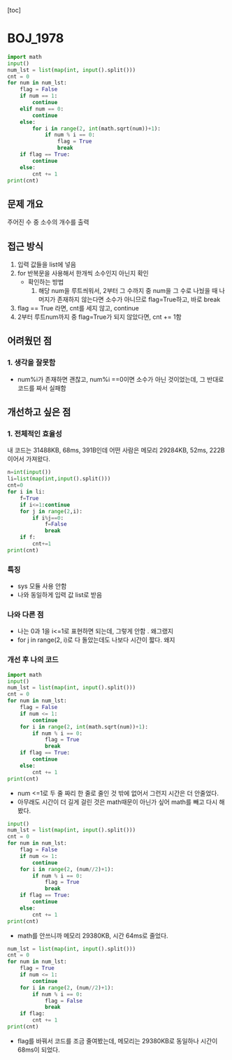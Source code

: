 [toc]



# BOJ_1978

```python
import math
input()
num_lst = list(map(int, input().split()))
cnt = 0
for num in num_lst:
    flag = False
    if num == 1:
        continue
    elif num == 0:
        continue
    else:
        for i in range(2, int(math.sqrt(num))+1):
            if num % i == 0:
                flag = True
                break
    if flag == True:
        continue
    else:
        cnt += 1
print(cnt)
```



## 문제 개요

주어진 수 중 소수의 개수를 출력



## 접근 방식

1. 입력 값들을 list에 넣음
2. for 반복문을 사용해서 한개씩 소수인지 아닌지 확인
   - 확인하는 방법
     1. 해당 num을 루트씌워서, 2부터 그 수까지 중 num을 그 수로 나눴을 때 나머지가 존재하지 않는다면 소수가 아니므로 flag=True하고, 바로 break
3. flag == True 라면, cnt를 세지 않고, continue
4. 2부터 루트num까지 중 flag=True가 되지 않았다면, cnt += 1함 




## 어려웠던 점

### 1. 생각을 잘못함

- num%i가 존재하면 괜찮고, num%i ==0이면 소수가 아닌 것이었는데, 그 반대로 코드를 짜서 실패함

  

## 개선하고 싶은 점

### 1. 전체적인 효율성

내 코드는 31488KB, 68ms, 391B인데 어떤 사람은 메모리 29284KB, 52ms, 222B이어서 가져왔다.

```python
n=int(input())
li=list(map(int,input().split()))
cnt=0
for i in li:
    f=True
    if i<=1:continue
    for j in range(2,i):
        if i%j==0:
            f=False
            break
    if f:
        cnt+=1
print(cnt)
```

### 특징

- sys 모듈 사용 안함
- 나와 동일하게 입력 값 list로 받음



### 나와 다른 점

- 나는 0과 1을 i<=1로 표현하면 되는데, 그렇게 안함 . 왜그랬지
- for j in range(2, i)로 다 돌았는데도 나보다 시간이 짧다. 왜지



### 개선 후 나의 코드

````python
import math
input()
num_lst = list(map(int, input().split()))
cnt = 0
for num in num_lst:
    flag = False
    if num <= 1:
        continue
    for i in range(2, int(math.sqrt(num))+1):
        if num % i == 0:
            flag = True
            break
    if flag == True:
        continue
    else:
        cnt += 1
print(cnt)
````

- num <=1로 두 줄 짜리 한 줄로 줄인 것 밖에 없어서 그런지 시간은 더 안줄었다.
- 아무래도 시간이 더 길게 걸린 것은 math때문이 아닌가 싶어 math를 빼고 다시 해봤다.

```python
input()
num_lst = list(map(int, input().split()))
cnt = 0
for num in num_lst:
    flag = False
    if num <= 1:
        continue
    for i in range(2, (num//2)+1):
        if num % i == 0:
            flag = True
            break
    if flag == True:
        continue
    else:
        cnt += 1
print(cnt)
```

- math를 안쓰니까 메모리 29380KB, 시간 64ms로 줄었다.

```python
num_lst = list(map(int, input().split()))
cnt = 0
for num in num_lst:
    flag = True
    if num <= 1:
        continue
    for i in range(2, (num//2)+1):
        if num % i == 0:
            flag = False
            break
    if flag:
        cnt += 1
print(cnt)
```

- flag를 바꿔서 코드를 조금 줄여봤는데, 메모리는 29380KB로 동일하나 시간이 68ms이 되었다.